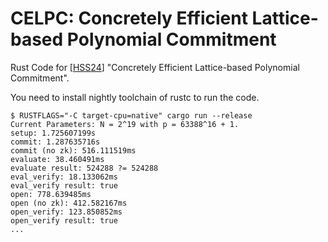 # CELPC: Concretely Efficient Lattice-based Polynomial Commitment

Rust Code for [[HSS24](https://eprint.iacr.org/2024/306)] "Concretely Efficient Lattice-based Polynomial Commitment".

You need to install nightly toolchain of rustc to run the code.
```
$ RUSTFLAGS="-C target-cpu=native" cargo run --release
Current Parameters: N = 2^19 with p = 63388^16 + 1.
setup: 1.725607199s
commit: 1.287635716s
commit (no zk): 516.111519ms
evaluate: 38.460491ms
evaluate result: 524288 ?= 524288
eval_verify: 18.133062ms
eval_verify result: true
open: 778.639485ms
open (no zk): 412.582167ms
open_verify: 123.850852ms
open_verify result: true
...
```
